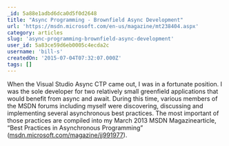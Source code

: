 ```yaml
---
_id: 5a88e1adbd6dca0d5f0d2648
title: "Async Programming - Brownfield Async Development"
url: 'https://msdn.microsoft.com/en-us/magazine/mt238404.aspx'
category: articles
slug: 'async-programming-brownfield-async-development'
user_id: 5a83ce59d6eb0005c4ecda2c
username: 'bill-s'
createdOn: '2015-07-04T07:32:07.000Z'
tags: []
---
```


When the Visual Studio Async CTP came out, I was in a fortunate position. I was the sole developer for two relatively small greenfield applications that would benefit from async and await. During this time, various members of the MSDN forums including myself were discovering, discussing and implementing several asynchronous best practices. The most important of those practices are compiled into my March 2013 MSDN Magazinearticle, “Best Practices in Asynchronous Programming” (<a href="https://msdn.microsoft.com/magazine/jj991977">msdn.microsoft.com/magazine/jj991977</a>).
